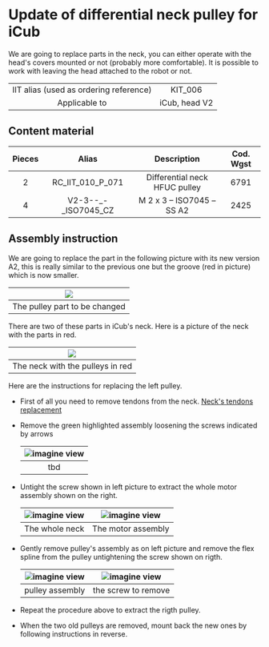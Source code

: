 # **Update of differential neck pulley for iCub**

We are going to replace parts in the neck, you can either operate with the head's covers mounted or not (probably more comfortable).
It is possible to work with leaving the head attached to the robot or not.

|       |       	          |
|   :---: |    :-----------:            |
|    IIT alias (used as ordering reference)| KIT_006  |
|    Applicable to|iCub, head V2| 


## Content material

|  Pieces |     Alias    	          |          Description                        |  Cod. Wgst |
|   :---: |    :-----------:            |     :---:                                   |   :---:   |
|    2   | RC_IIT_010_P_071   | Differential neck HFUC pulley                       | 6791 |
|    4   | V2-3--_-_ISO7045_CZ |       M 2 x 3 – ISO7045 – SS A2              |2425|

## Assembly instruction

We are going to replace the part in the following picture with its new version A2, this is really similar to the previous one but the groove (red in picture) which is now smaller.

| ![](img/groove.PNG) |
|:-----------------------------------------------------------: |
|  The pulley part to be changed |



There are two of these parts  in iCub's neck. Here is a picture of the neck with the parts in red.

| ![](img/in_the_neck.PNG) |
| :-----------------------------------------------------------: |
|  The neck with the pulleys in red |


Here are the instructions for replacing the left pulley.


- First of all you need to remove tendons from the neck. [Neck's tendons replacement](../../icub_tendons/neck.md)
- Remove the green highlighted assembly loosening the screws indicated by arrows

    | <center> ![imagine view](img/belt_ass.PNG) </center> |
    | :-----------------------------------------------------------: |
    |  tbd |

- Untight the screw shown in left picture to extract the whole motor assembly shown on the right.

    | <center> ![imagine view](img/mot_ass.PNG) </center> |  <center> ![imagine view](img/mot_ass_alone.PNG) </center> |
    | :----: | :----: |
    | The whole neck | The motor assembly |

- Gently remove pulley's assembly as on left picture and remove the flex spline from the pulley untightening the screw shown on rigth.


    | <center> ![imagine view](img/pulley_ass.PNG) </center> |  <center> ![imagine view](img/flex.PNG) </center> |
    | :----: | :----: |
    | pulley assembly |  the screw to remove    |


- Repeat the procedure above to extract  the rigth pulley.
- When the two old pulleys are removed,  mount back the new ones by following instructions in reverse.
